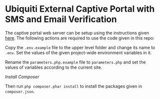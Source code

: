 # Ubiquiti External Captive Portal with SMS and Email Verification

The captive portal web server can be setup using the instructions given [here](https://gist.github.com/nasirhafeez/4e1c2c5536d313db96e2b4ce4b3b269e). The following actions are required to use the code given in this repo:
 
Copy the `.env.example` file to the upper level folder and change its name to `.env`. Set the values of the given project-wide environment variables in it.

Rename the `parameters.php.example` file to `parameters.php` and set the values of variables according to the current site.

*Install Composer*

Then run `php composer.phar install` to install the packages given in `composer.json`.